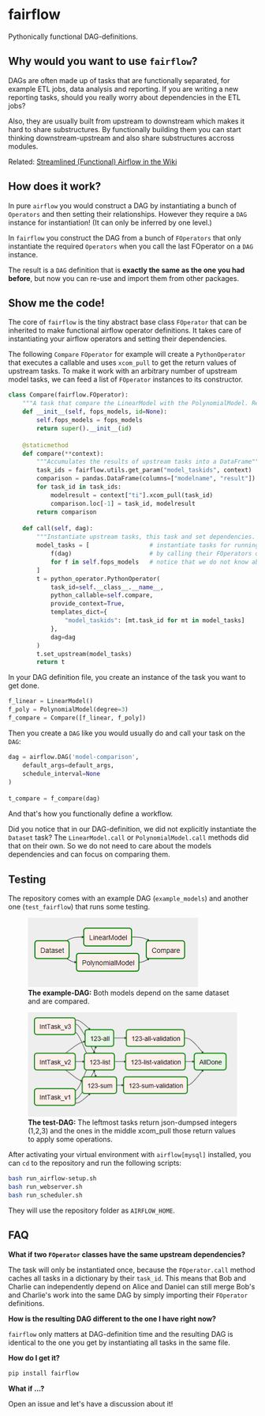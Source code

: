 # fairflow
Pythonically functional DAG-definitions.

## Why would you want to use `fairflow`?
DAGs are often made up of tasks that are functionally separated, for example ETL jobs, data analysis and reporting. If you are writing a new reporting tasks, should you really worry about dependencies in the ETL jobs?

Also, they are usually built from upstream to downstream which makes it hard to share substructures. By functionally building them you can start thinking downstream-upstream and also share substructures accross modules.

Related: [Streamlined (Functional) Airflow in the Wiki](https://cwiki.apache.org/confluence/display/AIRFLOW/Streamlined+%28Functional%29+Airflow)

## How does it work?
In pure `airflow` you would construct a DAG by instantiating a bunch of `Operators` and then setting their relationships. However they require a `DAG` instance for instantiation! (It can only be inferred by one level.)

In `fairflow` you construct the DAG from a bunch of `FOperators` that only instantiate the required `Operators` when you call the last FOperator on a `DAG` instance.

The result is a `DAG` definition that is __exactly the same as the one you had before__, but now you can re-use and import them from other packages.

## Show me the code!
The core of `fairflow` is the tiny abstract base class `FOperator` that can be inherited to make functional airflow operator definitions. It takes care of instantiating your airflow operators and setting their dependencies.

The following `Compare` `FOperator` for example will create a `PythonOperator` that executes a callable and uses `xcom_pull` to get the return values of upstream tasks. To make it work with an arbitrary number of upstream model tasks, we can feed a list of `FOperator` instances to its constructor.

```python
class Compare(fairflow.FOperator):
    """A task that compare the LinearModel with the PolynomialModel. Returns: pandas.DataFrame"""
    def __init__(self, fops_models, id=None):
        self.fops_models = fops_models
        return super().__init__(id)

    @staticmethod
    def compare(**context):
        """Accumulates the results of upstream tasks into a DataFrame"""
        task_ids = fairflow.utils.get_param("model_taskids", context)				# get the task ids of the upstream tasks
        comparison = pandas.DataFrame(columns=["modelname", "result"])
        for task_id in task_ids:
            modelresult = context["ti"].xcom_pull(task_id)					# pull the return value of the upstream task
            comparison.loc[-1] = task_id, modelresult
        return comparison

    def call(self, dag):
        """Instantiate upstream tasks, this task and set dependencies. Returns: task"""
        model_tasks = [					# instantiate tasks for running the different models
            f(dag)                      # by calling their FOperators on the current `dag`
            for f in self.fops_models	# notice that we do not know about the models upstream dependencies!
        ]
        t = python_operator.PythonOperator(
            task_id=self.__class__.__name__,
            python_callable=self.compare,
            provide_context=True,
            templates_dict={
                "model_taskids": [mt.task_id for mt in model_tasks]
            },
            dag=dag
        )
        t.set_upstream(model_tasks)
        return t
```

In your DAG definition file, you create an instance of the task you want to get done.

```python
f_linear = LinearModel()
f_poly = PolynomialModel(degree=3)
f_compare = Compare([f_linear, f_poly])
```

Then you create a `DAG` like you would usually do and call your task on the `DAG`:

```python
dag = airflow.DAG('model-comparison',
    default_args=default_args,
    schedule_interval=None
)

t_compare = f_compare(dag)
```

And that's how you functionally define a workflow.

Did you notice that in our DAG-definition, we did not explicitly instantiate the `Dataset` task? The `LinearModel.call` or `PolynomialModel.call` methods did that on their own. So we do not need to care about the models dependencies and can focus on comparing them.

## Testing
The repository comes with an example DAG (`example_models`) and another one (`test_fairflow`) that runs some testing.

<figure>
    <img src="example_models.png">
    <figcaption><b>The example-DAG:</b> Both models depend on the same dataset and are compared.</figcaption>
</figure>

<figure>
    <img src="test_dag.png">
    <figcaption><b>The test-DAG:</b> The leftmost tasks return json-dumpsed integers (1,2,3) and the ones in the middle xcom_pull those return values to apply some operations.</figcaption>
</figure>

After activating your virtual environment with `airflow[mysql]` installed, you can `cd` to the repository and run the following scripts:

```bash
bash run_airflow-setup.sh
bash run_webserver.sh
bash run_scheduler.sh
```

They will use the repository folder as `AIRFLOW_HOME`.


## FAQ
__What if two `FOperator` classes have the same upstream dependencies?__

The task will only be instantiated once, because the `FOperator.call` method caches all tasks in a dictionary by their `task_id`.
This means that Bob and Charlie can independently depend on Alice and Daniel can still merge Bob's and Charlie's work into the same DAG by simply importing their `FOperator` definitions.

__How is the resulting DAG different to the one I have right now?__

`fairflow` only matters at DAG-definition time and the resulting DAG is identical to the one you get by instantiating all tasks in the same file.

__How do I get it?__

```bash
pip install fairflow
```

__What if ...?__

Open an issue and let's have a discussion about it!




